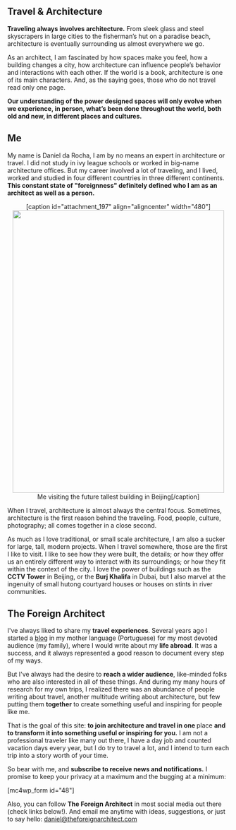 <h2>Travel &amp; Architecture</h2>
<strong>Traveling always involves architecture.</strong> From sleek glass and steel skyscrapers in large cities to the fisherman’s hut on a paradise beach, architecture is eventually surrounding us almost everywhere we go.

As an architect, I am fascinated by how spaces make you feel, how a building changes a city, how architecture can influence people’s behavior and interactions with each other. If the world is a book, architecture is one of its main characters. And, as the saying goes, those who do not travel read only one page.

<strong>Our understanding of the power designed spaces will only evolve when we experience, in person, what’s been done throughout the world, both old and new, in different places and cultures.</strong>

<h2>Me</h2>
My name is Daniel da Rocha, I am by no means an expert in architecture or travel. I did not study in ivy league schools or worked in big-name architecture offices. But my career involved a lot of traveling, and I lived, worked and studied in four different countries in three different continents. <strong>This constant state of "foreignness" definitely defined who I am as an architect as well as a person.</strong>
<div align="center">

[caption id="attachment_197" align="aligncenter" width="480"]<img class="wp-image-197 size-thumbnail" src="http://theforeignarchitect.com/wp-content/uploads/2017/02/IMG_5253-480x640.jpg" width="480" height="640" align="middle"> Me visiting the future tallest building in Beijing[/caption]

</div>
When I travel, architecture is almost always the central focus. Sometimes, architecture is the first reason behind the traveling. Food, people, culture, photography; all comes together in a close second.

As much as I love traditional, or small scale architecture, I am also a sucker for large, tall, modern projects. When I travel somewhere, those are the first I like to visit. I like to see how they were built, the details; or how they offer us an entirely different way to interact with its surroundings; or how they fit within the context of the city. I love the power of buildings such as the <strong>CCTV Tower</strong> in Beijing, or the <strong>Burj Khalifa</strong> in Dubai, but I also marvel at the ingenuity of small hutong courtyard houses or houses on stints in river communities.

<h2>The Foreign Architect</h2>
I've always liked to share my <strong>travel experiences</strong>. Several years ago I started a <a href="http://notasdelonge.com">blog</a> in my mother language (Portuguese) for my most devoted audience (my family), where I would write about my <strong>life abroad</strong>. It was a success, and it always represented a good reason to document every step of my ways.

But I've always had the desire to <strong>reach a wider audience</strong>, like-minded folks who are also interested in all of these things. And during my many hours of research for my own trips, I realized there was an abundance of people writing about travel, another multitude writing about architecture, but few putting them <strong>together</strong> to create something useful and inspiring for people like me.

That is the goal of this site: <strong>to join architecture and travel in one </strong>place <strong>and to transform it into something useful or inspiring for you.</strong> I am not a professional traveler like many out there, I have a day job and counted vacation days every year, but I do try to travel a lot, and I intend to turn each trip into a story worth of your time.

So bear with me, and <strong>subscribe to receive news and notifications.</strong> I promise to keep your privacy at a maximum and the bugging at a minimum:

[mc4wp_form id="48"]

Also, you can follow <strong>The Foreign Architect</strong> in most social media out there (check links below!). And email me anytime with ideas, suggestions, or just to say hello: <a href="mailto:daniel@theforeignarchitect.com">daniel@theforeignarchitect.com</a>
